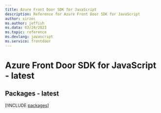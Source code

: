 ```yaml
---
title: Azure Front Door SDK for JavaScript
description: Reference for Azure Front Door SDK for JavaScript
author: xirzec
ms.author: jeffish
ms.data: 03/24/2023
ms.topic: reference
ms.devlang: javascript
ms.service: frontdoor
---
```

# Azure Front Door SDK for JavaScript - latest
## Packages - latest
[!INCLUDE [packages](front-door-index.md)]